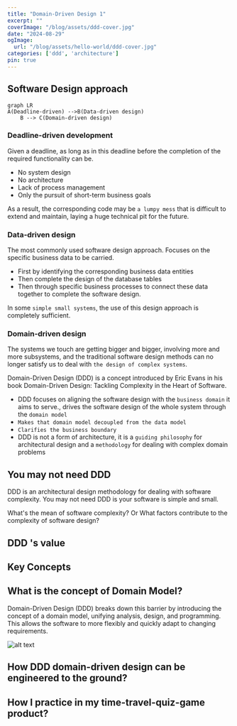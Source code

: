 ```yaml
---
title: "Domain-Driven Design 1"
excerpt: ""
coverImage: "/blog/assets/ddd-cover.jpg"
date: "2024-08-29"
ogImage:
  url: "/blog/assets/hello-world/ddd-cover.jpg"
categories: ['ddd', 'architecture']
pin: true
---
```


## Software Design approach

```
graph LR
A(Deadline-driven) -->B(Data-driven design)
    B --> C(Domain-driven design)
```

### Deadline-driven development

Given a deadline, as long as in this deadline before the completion of the required functionality can be.

- No system design
- No architecture
- Lack of process management
- Only the pursuit of short-term business goals

As a result, the corresponding code may be `a lumpy mess` that is difficult to extend and maintain, laying a huge technical pit for the future.

### Data-driven design

The most commonly used software design approach.
Focuses on the specific business data to be carried.

- First by identifying the corresponding business data entities
- Then complete the design of the database tables
- Then through specific business processes to connect these data together to complete the software design.

In some `simple small systems`, the use of this design approach is completely sufficient.

### Domain-driven design

The systems we touch are getting bigger and bigger, involving more and more subsystems, and the traditional software design methods can no longer satisfy us to deal with `the design of complex systems`. 

Domain-Driven Design (DDD) is a concept introduced by Eric Evans in his book Domain-Driven Design: Tackling Complexity in the Heart of Software. 

- DDD focuses on aligning the software design with the `business domain` it aims to serve., drives the software design of the whole system through the `domain model`
- `Makes that domain model decoupled from the data model`
- `Clarifies the business boundary`
- DDD is not a form of architecture, it is a `guiding philosophy` for architectural design and a `methodology` for dealing with complex domain problems

## You may not need DDD

DDD is  an architectural design methodology for dealing with software complexity. You may not need DDD is your software is simple and small.

What's the mean of software complexity? Or What factors contribute to the complexity of software design?

## DDD 's value

## Key Concepts

## What is the concept of Domain Model?

Domain-Driven Design (DDD) breaks down this barrier by introducing the concept of a domain model, unifying analysis, design, and programming. This allows the software to more flexibly and quickly adapt to changing requirements.

![alt text](/blog/assets/ddd-complexity-of-domain-logic.png)

## How DDD domain-driven design can be engineered to the ground?

## How I practice in my time-travel-quiz-game product?

